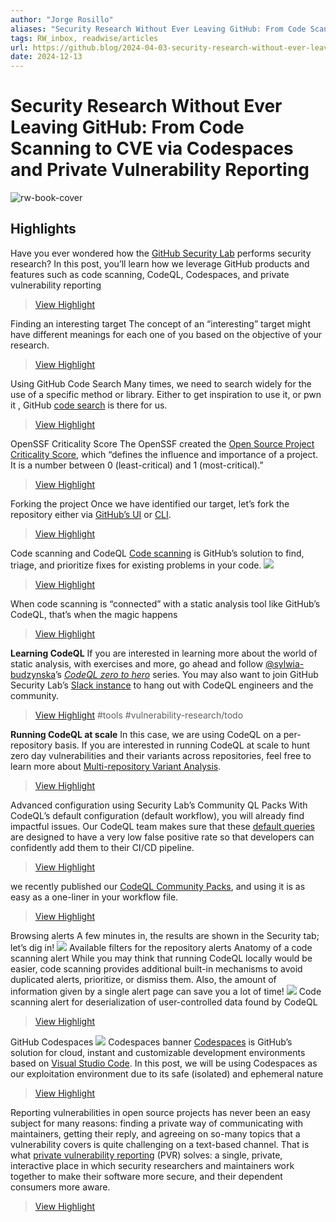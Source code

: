 ```yaml
---
author: "Jorge Rosillo"
aliases: "Security Research Without Ever Leaving GitHub: From Code Scanning to CVE via Codespaces and Private Vulnerability Reporting"
tags: RW_inbox, readwise/articles
url: https://github.blog/2024-04-03-security-research-without-ever-leaving-github-from-code-scanning-to-cve-via-codespaces-and-private-vulnerability-reporting/
date: 2024-12-13
---
```

# Security Research Without Ever Leaving GitHub: From Code Scanning to CVE via Codespaces and Private Vulnerability Reporting

![rw-book-cover](https://github.blog/wp-content/uploads/2023/10/Security-DarkMode-4.png)

## Highlights


Have you ever wondered how the [GitHub Security Lab](https://securitylab.github.com/) performs security research? In this post, you’ll learn how we leverage GitHub products and features such as code scanning, CodeQL, Codespaces, and private vulnerability reporting
> [View Highlight](https://read.readwise.io/read/01jeecnwbd0npkzrdh6mt3qscp)



Finding an interesting target
 The concept of an “interesting” target might have different meanings for each one of you based on the objective of your research.
> [View Highlight](https://read.readwise.io/read/01jeecrdffbht8z4f4asyra8jh)



Using GitHub Code Search
 Many times, we need to search widely for the use of a specific method or library. Either to get inspiration to use it, or pwn it , GitHub [code search](https://github.com/features/code-search) is there for us.
> [View Highlight](https://read.readwise.io/read/01jeecsakm095vc0vq1x7hda4m)



OpenSSF Criticality Score
 The OpenSSF created the [Open Source Project Criticality Score](https://opensource.googleblog.com/2020/12/finding-critical-open-source-projects.html), which “defines the influence and importance of a project. It is a number between 0 (least-critical) and 1 (most-critical).”
> [View Highlight](https://read.readwise.io/read/01jeecvfk8sby91m5skqrwedh2)



Forking the project
 Once we have identified our target, let’s fork the repository either via [GitHub’s UI](https://github.com/blakeblackshear/frigate/fork) or [CLI](https://cli.github.com/manual/gh_repo_fork).
> [View Highlight](https://read.readwise.io/read/01jeed1469rrv945z513nwqqer)



Code scanning and CodeQL
 [Code scanning](https://docs.github.com/code-security/code-scanning/introduction-to-code-scanning/about-code-scanning) is GitHub’s solution to find, triage, and prioritize fixes for existing problems in your code.
 ![](https://github.blog/wp-content/uploads/2024/04/frigate-code-scanning.png?w=1600)
> [View Highlight](https://read.readwise.io/read/01jeed1fb3t4tfxc1w31856ryh)



When code scanning is “connected” with a static analysis tool like GitHub’s CodeQL, that’s when the magic happens
> [View Highlight](https://read.readwise.io/read/01jeed5f4b1v063c5109gbjmdz)



**Learning CodeQL** 
 If you are interested in learning more about the world of static analysis, with exercises and more, go ahead and follow [@sylwia-budzynska](https://github.com/sylwia-budzynska)’s *[CodeQL zero to hero](https://github.blog/2023-03-31-codeql-zero-to-hero-part-1-the-fundamentals-of-static-analysis-for-vulnerability-research/)* series. You may also want to join GitHub Security Lab’s [Slack instance](http://gh.io/securitylabslack) to hang out with CodeQL engineers and the community.
> [View Highlight](https://read.readwise.io/read/01jeed3cvhp2dax6vdk480fqcq)
> #tools #vulnerability-research/todo 


**Running CodeQL at scale** 
 In this case, we are using CodeQL on a per-repository basis. If you are interested in running CodeQL at scale to hunt zero day vulnerabilities and their variants across repositories, feel free to learn more about [Multi-repository Variant Analysis](https://codeql.github.com/docs/codeql-for-visual-studio-code/running-codeql-queries-at-scale-with-mrva/).
> [View Highlight](https://read.readwise.io/read/01jeed6g12v36payv38wjc6set)



Advanced configuration using Security Lab’s Community QL Packs
 With CodeQL’s default configuration (default workflow), you will already find impactful issues. Our CodeQL team makes sure that these [default queries](https://github.com/github/codeql) are designed to have a very low false positive rate so that developers can confidently add them to their CI/CD pipeline.
> [View Highlight](https://read.readwise.io/read/01jeeda80nd3z6xtp19w62gfcc)



we recently published our [CodeQL Community Packs](https://github.com/GitHubSecurityLab/CodeQL-Community-Packs), and using it is as easy as a one-liner in your workflow file.
> [View Highlight](https://read.readwise.io/read/01jeedb0x9nvn02zq264kebe9y)



Browsing alerts
 A few minutes in, the results are shown in the Security tab; let’s dig in!
 ![](https://github.blog/wp-content/uploads/2024/04/available-filters.png?w=1021&resize=1021%2C182)
 Available filters for the repository alerts
 Anatomy of a code scanning alert
 While you may think that running CodeQL locally would be easier, code scanning provides additional built-in mechanisms to avoid duplicated alerts, prioritize, or dismiss them. Also, the amount of information given by a single alert page can save you a lot of time!
 ![](https://github.blog/wp-content/uploads/2024/04/deserialization-alert.png?w=1600)
 Code scanning alert for deserialization of user-controlled data found by CodeQL
> [View Highlight](https://read.readwise.io/read/01jeeddma81egnv38w5298pak8)



GitHub Codespaces
 ![](https://github.blog/wp-content/uploads/2022/06/Codespaces-header.png?w=996&resize=996%2C526)
 Codespaces banner
 [Codespaces](https://github.com/features/codespaces) is GitHub’s solution for cloud, instant and customizable development environments based on [Visual Studio Code](https://code.visualstudio.com/). In this post, we will be using Codespaces as our exploitation environment due to its safe (isolated) and ephemeral nature
> [View Highlight](https://read.readwise.io/read/01jeedfq9mxkvxda0yemkxqrrs)



Reporting vulnerabilities in open source projects has never been an easy subject for many reasons: finding a private way of communicating with maintainers, getting their reply, and agreeing on so-many topics that a vulnerability covers is quite challenging on a text-based channel. That is what [private vulnerability reporting](https://docs.github.com/en/code-security/security-advisories/guidance-on-reporting-and-writing-information-about-vulnerabilities/privately-reporting-a-security-vulnerability) (PVR) solves: a single, private, interactive place in which security researchers and maintainers work together to make their software more secure, and their dependent consumers more aware.
> [View Highlight](https://read.readwise.io/read/01jeedh5bgz5mb1xgr7v61es0s)



